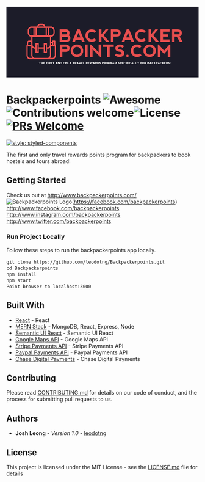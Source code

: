 ![Backpackerpoints Logo](https://github.com/leodotng/Backpackerpoints/blob/master/src/images/bpack.png)
# Backpackerpoints ![Awesome](https://cdn.rawgit.com/sindresorhus/awesome/d7305f38d29fed78fa85652e3a63e154dd8e8829/media/badge.svg)![Contributions welcome](https://img.shields.io/badge/contributions-welcome-orange.svg)![License](https://img.shields.io/badge/license-MIT-blue.svg)[![PRs Welcome](https://img.shields.io/badge/PRs-welcome-brightgreen.svg?style=flat-square)](http://makeapullrequest.com)
[![style: styled-components](https://img.shields.io/badge/style-%F0%9F%92%85%20styled--components-orange.svg?colorB=daa357&colorA=db748e)](https://github.com/styled-components/styled-components)

The first and only travel rewards points program for backpackers to book hostels and tours abroad!

## Getting Started

Check us out at http://www.backpackerpoints.com/
![Backpackerpoints Logo](http://www.af.mil/DesktopModules/SocialMediaFeed/Templates/JCS/Images/FB-f-Logo__blue_50.png)(https://facebook.com/backpackerpoints)
http://www.facebook.com/backpackerpoints
http://www.instagram.com/backpackerpoints
http://www.twitter.com/backpackerpoints


### Run Project Locally

Follow these steps to run the backpackerpoints app locally.

```
git clone https://github.com/leodotng/Backpackerpoints.git
cd Backpackerpoints
npm install
npm start
Point browser to localhost:3000
```
## Built With

* [React](https://reactjs.org/) - React
* [MERN Stack](http://mern.io/) - MongoDB, React, Express, Node
* [Semantic UI React](https://react.semantic-ui.com/introduction) - Semantic UI React
* [Google Maps API](https://developers.google.com/maps/) - Google Maps API
* [Stripe Payments API](https://stripe.com/) - Stripe Payments API
* [Paypal Payments API](https://www.paypal.com/us/home) - Paypal Payments API
* [Chase Digital Payments](https://www.chase.com/digital/digital-payments) - Chase Digital Payments


## Contributing

Please read [CONTRIBUTING.md](https://gist.github.com/PurpleBooth/b24679402957c63ec426) for details on our code of conduct, and the process for submitting pull requests to us. 

## Authors

* **Josh Leong** - *Version 1.0* - [leodotng](https://github.com/leodotng)

## License

This project is licensed under the MIT License - see the [LICENSE.md](LICENSE.md) file for details

